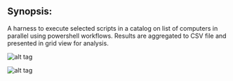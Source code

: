 
Synopsis:
-----------------------------------

A harness to execute selected scripts in a catalog on list of computers in parallel using powershell workflows. Results are aggregated to CSV file and presented in grid view for analysis. 

![alt tag](https://github.com/dstaulcu/PowerOps/blob/master/screencap1.jpg)

![alt tag](https://github.com/dstaulcu/PowerOps/blob/master/screencap2.jpg)

